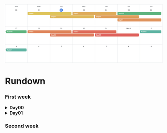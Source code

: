 
![calendar](./Calendar.png)

# Rundown
### First week
<details><summary><b>Day00</b></summary>

| exercise | concept |
| -------: | :------ |
| ex00 | write a super-simple program in C++
| ex01 |
| ex02 |
</details>
<details><summary><b>Day01</b></summary>

| exercise | concept |
| -------: | :------ |
| ex00 | heap vs stack
| ex01 | memory allocation/deallocation
| ex02 |
| ex03 |
| ex04 |
| ex05 |
| ex06 |
| ex07 |
| ex08 |
| ex09 |
| ex10 |
</details>

### Second week
